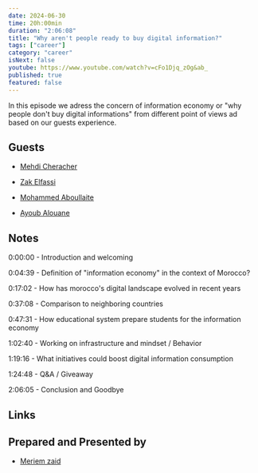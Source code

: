 ```yaml
---
date: 2024-06-30
time: 20h:00min
duration: "2:06:08"
title: "Why aren't people ready to buy digital information?"
tags: ["career"]
category: "career"
isNext: false
youtube: https://www.youtube.com/watch?v=cFo1Djq_zOg&ab_
published: true
featured: false
---
```


In this episode we adress the concern of information economy or "why people don't buy digital informations" from different point of views ad based on our guests experience.

## Guests

- [Mehdi Cheracher](https://twitter.com/Mehdi_Cheracher)

- [Zak Elfassi](https://twitter.com/zakelfassi)

- [Mohammed Aboullaite](https://aboullaite.me)

- [Ayoub Alouane](https://twitter.com/alouane_med)



## Notes

0:00:00 - Introduction and welcoming

0:04:39 - Definition of "information economy" in the context of Morocco?

0:17:02 - How has morocco's digital landscape evolved in recent years

0:37:08 - Comparison to neighboring countries 

0:47:31 - How educational system prepare students for the information economy

1:02:40 - Working on infrastructure and mindset / Behavior

1:19:16 - What initiatives could boost digital information consumption 

1:24:48 - Q&A / Giveaway

2:06:05 - Conclusion and Goodbye


## Links



## Prepared and Presented by

- [Meriem zaid](https://twitter.com/iMeriem_)
